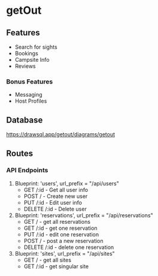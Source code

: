 # getOut

## Features
* Search for sights
* Bookings
* Campsite Info
* Reviews

### Bonus Features
* Messaging
* Host Profiles

## Database
https://drawsql.app/getout/diagrams/getout

## Routes
### API Endpoints
1. Blueprint: 'users', url_prefix = "/api/users"
    * GET /:id - Get all user info
    * POST / - Create new user
    * PUT /:id - Edit user info
    * DELETE /:id - Delete user
2. Blueprint: 'reservations', url_prefix = "/api/reservations"
    * GET / - get all reservations
    * GET /:id - get one reservation
    * PUT /:id - edit one reservation
    * POST / - post a new reservation
    * DELETE /:id - delete one reservation
3. Blueprint: 'sites', url_prefix = "/api/sites"
    * GET / - get all sites
    * GET /:id - get singular site
